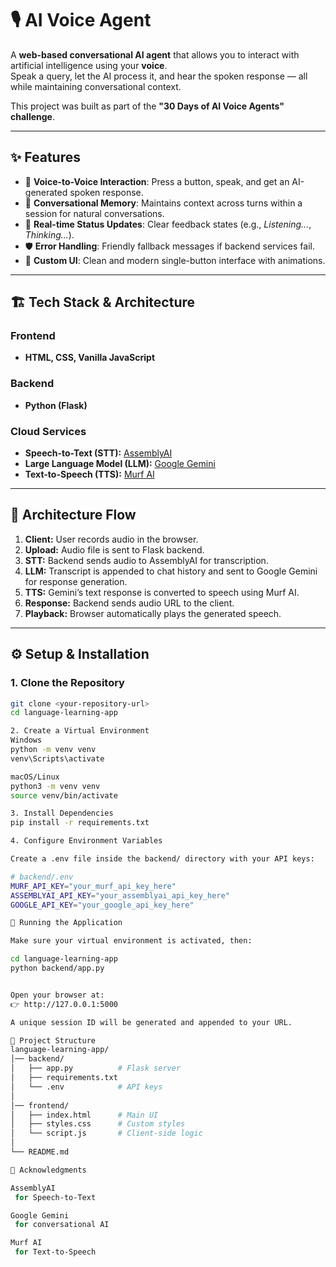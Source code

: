 # 🎙️ AI Voice Agent

A **web-based conversational AI agent** that allows you to interact with artificial intelligence using your **voice**.  
Speak a query, let the AI process it, and hear the spoken response — all while maintaining conversational context.

This project was built as part of the **"30 Days of AI Voice Agents" challenge**.

---

## ✨ Features
- 🎤 **Voice-to-Voice Interaction**: Press a button, speak, and get an AI-generated spoken response.
- 🧠 **Conversational Memory**: Maintains context across turns within a session for natural conversations.
- 🔄 **Real-time Status Updates**: Clear feedback states (e.g., *Listening...*, *Thinking...*).
- 🛡️ **Error Handling**: Friendly fallback messages if backend services fail.
- 🎨 **Custom UI**: Clean and modern single-button interface with animations.

---

## 🏗️ Tech Stack & Architecture

### Frontend
- **HTML, CSS, Vanilla JavaScript**

### Backend
- **Python (Flask)**

### Cloud Services
- **Speech-to-Text (STT):** [AssemblyAI](https://www.assemblyai.com/)  
- **Large Language Model (LLM):** [Google Gemini](https://ai.google.dev/)  
- **Text-to-Speech (TTS):** [Murf AI](https://murf.ai/)  

---

## 🔄 Architecture Flow
1. **Client:** User records audio in the browser.  
2. **Upload:** Audio file is sent to Flask backend.  
3. **STT:** Backend sends audio to AssemblyAI for transcription.  
4. **LLM:** Transcript is appended to chat history and sent to Google Gemini for response generation.  
5. **TTS:** Gemini’s text response is converted to speech using Murf AI.  
6. **Response:** Backend sends audio URL to the client.  
7. **Playback:** Browser automatically plays the generated speech.  

---

## ⚙️ Setup & Installation

### 1. Clone the Repository
```bash
git clone <your-repository-url>
cd language-learning-app

2. Create a Virtual Environment
Windows
python -m venv venv
venv\Scripts\activate

macOS/Linux
python3 -m venv venv
source venv/bin/activate

3. Install Dependencies
pip install -r requirements.txt

4. Configure Environment Variables

Create a .env file inside the backend/ directory with your API keys:

# backend/.env
MURF_API_KEY="your_murf_api_key_here"
ASSEMBLYAI_API_KEY="your_assemblyai_api_key_here"
GOOGLE_API_KEY="your_google_api_key_here"

🚀 Running the Application

Make sure your virtual environment is activated, then:

cd language-learning-app
python backend/app.py


Open your browser at:
👉 http://127.0.0.1:5000

A unique session ID will be generated and appended to your URL.

📂 Project Structure
language-learning-app/
│── backend/
│   ├── app.py          # Flask server
│   ├── requirements.txt
│   └── .env            # API keys
│
│── frontend/
│   ├── index.html      # Main UI
│   ├── styles.css      # Custom styles
│   └── script.js       # Client-side logic
│
└── README.md

🙌 Acknowledgments

AssemblyAI
 for Speech-to-Text

Google Gemini
 for conversational AI

Murf AI
 for Text-to-Speech
